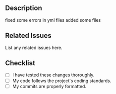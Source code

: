 ## Description
 
fixed some errors in yml files 
added some files
 

 ## Related Issues
 

 List any related issues here.
 

 ## Checklist
 

 - [ ] I have tested these changes thoroughly.
 - [ ] My code follows the project's coding standards.
 - [ ] My commits are properly formatted.
